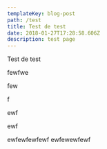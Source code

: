 ```yaml
---
templateKey: blog-post
path: /test
title: Test de test
date: 2018-01-27T17:28:58.606Z
description: test page
---
```

Test de test

fewfwe

few

f

ewf

ewf

ewfewfewfewf ewfewewfewf
